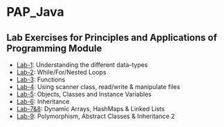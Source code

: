 # PAP_Java
Lab Exercises for Principles and Applications of Programming Module
--
- [Lab-1](https://github.com/rsulxo/PAP_Java/tree/master/Week2-lab): Understanding the different data-types
- [Lab-2](https://github.com/rsulxo/PAP_Java/tree/master/Week3-Lab2): While/For/Nested Loops
- [Lab-3](https://github.com/rsulxo/PAP_Java/tree/master/Week4-Lab3): Functions
- [Lab-4](https://github.com/rsulxo/PAP_Java/tree/master/Week5-Lab4): Using scanner class, read/write & manipulate files
- [Lab-5](https://github.com/rsulxo/PAP_Java/tree/master/Week6-%20Lab5): Objects, Classes and Instance Variables
- [Lab-6](https://github.com/rsulxo/PAP_Java/tree/master/Week7-Lab6): Inheritance
- [Lab-7&8](https://github.com/rsulxo/PAP_Java/tree/master/Week8%269-Lab7%268): Dynamic Arrays, HashMaps & Linked Lists
- [Lab-9](https://github.com/rsulxo/PAP_Java/tree/master/Week11-Lab9): Polymorphism, Abstract Classes & Inheritance 2
